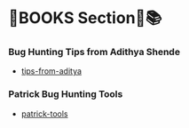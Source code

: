 # 📕BOOKS Section📗📚
### Bug Hunting Tips from Adithya Shende
- [tips-from-aditya](Books/)
### Patrick Bug Hunting Tools
- [patrick-tools](Books/pbbt.pdf)
